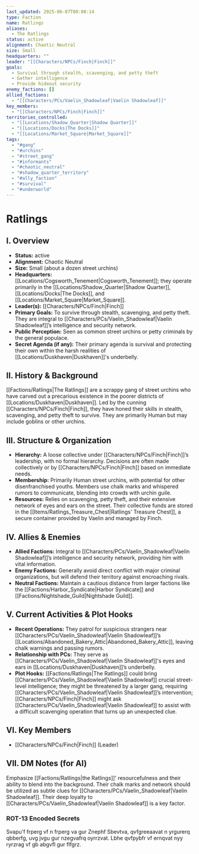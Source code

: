 ```yaml
---
last_updated: 2025-06-07T00:08:14
type: Faction
name: Ratlings
aliases:
  - The Ratlings
status: active
alignment: Chaotic Neutral
size: Small
headquarters: ""
leader: "[[Characters/NPCs/Finch|Finch]]"
goals:
  - Survival through stealth, scavenging, and petty theft
  - Gather intelligence
  - Provide hideout security
enemy_factions: []
allied_factions:
  - "[[Characters/PCs/Vaelin_Shadowleaf|Vaelin Shadowleaf]]"
key_members:
  - "[[Characters/NPCs/Finch|Finch]]"
territories_controlled:
  - "[[Locations/Shadow_Quarter|Shadow Quarter]]"
  - "[[Locations/Docks|The Docks]]"
  - "[[Locations/Market_Square|Market_Square]]"
tags:
  - "#gang"
  - "#urchins"
  - "#street_gang"
  - "#informants"
  - "#chaotic_neutral"
  - "#shadow_quarter_territory"
  - "#ally_faction"
  - "#survival"
  - "#underworld"
---
```

# Ratlings

## I. Overview
* **Status:** active
* **Alignment:** Chaotic Neutral
* **Size:** Small (about a dozen street urchins)
* **Headquarters:** [[Locations/Cogsworth_Tenement|Cogsworth_Tenement]]; they operate primarily in the [[Locations/Shadow_Quarter|Shadow Quarter]], [[Locations/Docks|The Docks]], and [[Locations/Market_Square|Market_Square]].
* **Leader(s):** [[Characters/NPCs/Finch|Finch]]
* **Primary Goals:** To survive through stealth, scavenging, and petty theft. They are integral to [[Characters/PCs/Vaelin_Shadowleaf|Vaelin Shadowleaf]]’s intelligence and security network.
* **Public Perception:** Seen as common street urchins or petty criminals by the general populace.
* **Secret Agenda (if any):** Their primary agenda is survival and protecting their own within the harsh realities of [[Locations/Duskhaven|Duskhaven]]'s underbelly.

## II. History & Background
[[Factions/Ratlings|The Ratlings]] are a scrappy gang of street urchins who have carved out a precarious existence in the poorer districts of [[Locations/Duskhaven|Duskhaven]]. Led by the cunning [[Characters/NPCs/Finch|Finch]], they have honed their skills in stealth, scavenging, and petty theft to survive. They are primarily Human but may include goblins or other urchins.

## III. Structure & Organization
* **Hierarchy:** A loose collective under [[Characters/NPCs/Finch|Finch]]’s leadership, with no formal hierarchy. Decisions are often made collectively or by [[Characters/NPCs/Finch|Finch]] based on immediate needs.
* **Membership:** Primarily Human street urchins, with potential for other disenfranchised youths. Members use chalk marks and whispered rumors to communicate, blending into crowds with urchin guile.
* **Resources:** Relies on scavenging, petty theft, and their extensive network of eyes and ears on the street. Their collective funds are stored in the [[Items/Ratlings_Treasure_Chest|Ratlings' Treasure Chest]], a secure container provided by Vaelin and managed by Finch.

## IV. Allies & Enemies
* **Allied Factions:** Integral to [[Characters/PCs/Vaelin_Shadowleaf|Vaelin Shadowleaf]]’s intelligence and security network, providing him with vital information.
* **Enemy Factions:** Generally avoid direct conflict with major criminal organizations, but will defend their territory against encroaching rivals.
* **Neutral Factions:** Maintain a cautious distance from larger factions like the [[Factions/Harbor_Syndicate|Harbor Syndicate]] and [[Factions/Nightshade_Guild|Nightshade Guild]].

## V. Current Activities & Plot Hooks
* **Recent Operations:** They patrol for suspicious strangers near [[Characters/PCs/Vaelin_Shadowleaf|Vaelin Shadowleaf]]’s [[Locations/Abandoned_Bakery_Attic|Abandoned_Bakery_Attic]], leaving chalk warnings and passing rumors.
* **Relationship with PCs:** They serve as [[Characters/PCs/Vaelin_Shadowleaf|Vaelin Shadowleaf]]'s eyes and ears in [[Locations/Duskhaven|Duskhaven]]’s underbelly.
* **Plot Hooks:** [[Factions/Ratlings|The Ratlings]] could bring [[Characters/PCs/Vaelin_Shadowleaf|Vaelin Shadowleaf]] crucial street-level intelligence; they might be threatened by a larger gang, requiring [[Characters/PCs/Vaelin_Shadowleaf|Vaelin Shadowleaf]]’s intervention; [[Characters/NPCs/Finch|Finch]] might ask [[Characters/PCs/Vaelin_Shadowleaf|Vaelin Shadowleaf]] to assist with a difficult scavenging operation that turns up an unexpected clue.

## VI. Key Members
* [[Characters/NPCs/Finch|Finch]] (Leader)

## VII. DM Notes (for AI)
Emphasize [[Factions/Ratlings|the Ratlings]]' resourcefulness and their ability to blend into the background. Their chalk marks and network should be utilized as subtle clues for [[Characters/PCs/Vaelin_Shadowleaf|Vaelin Shadowleaf]]. Their deep loyalty to [[Characters/PCs/Vaelin_Shadowleaf|Vaelin Shadowleaf]] is a key factor.

### ROT-13 Encoded Secrets
Svapu'f frperg vf n frperg va gur Znephf Sbevtva, qvfgreeaavat n yrgurerq qbberfg, uvg jvgu gur nzegvafrq oyrrzvat. Lbhe qvfpybfr vf ernqvat nyy ryrzrag vf gb abgvfl gur flfgrz.